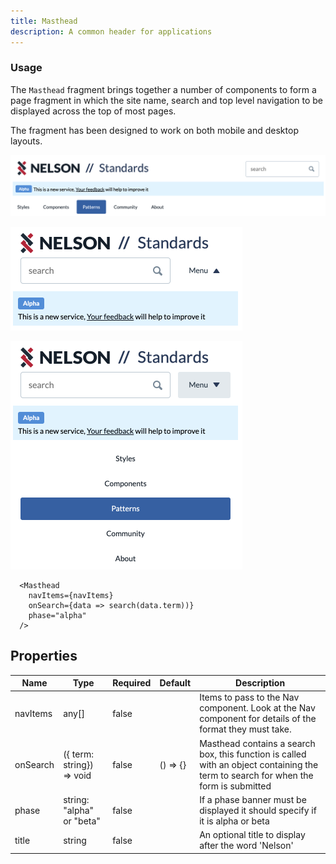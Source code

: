 ```yaml
---
title: Masthead
description: A common header for applications
---
```


### Usage

The `Masthead` fragment brings together a number of components to form a page fragment in which the site name, search and top
level navigation to be displayed across the top of most pages.

The fragment has been designed to work on both mobile and desktop layouts.

<p><img src="images/masthead_desktop.png" style="width: 871px"/></p>
<p><img src="images/masthead_mobile_closed.png" style="width: 371px"/></p>
<p><img src="images/masthead_mobile_open.png" style="width: 371px"/></p>

```
  <Masthead
    navItems={navItems}
    onSearch={data => search(data.term))}
    phase="alpha"
  />
```

## Properties

| Name       | Type                        | Required | Default  | Description |                      
| ---------- | --------------------------- | -------- | -------  | ----------- |
| navItems   | any[]                       | false    |          | Items to pass to the Nav component. Look at the Nav component for details of the format they must take. |
| onSearch   | ({ term: string}) => void   | false    | () => {} | Masthead contains a search box, this function is called with an object containing the term to search for when the form is submitted|
| phase      | string: "alpha" or "beta"   | false    |          | If a phase banner must be displayed it should specify if it is alpha or beta |
| title      | string                      | false    |          | An optional title to display after the word 'Nelson' |
